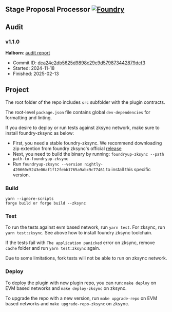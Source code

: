 ## Stage Proposal Processor [![Foundry][foundry-badge]][foundry]

[foundry]: https://getfoundry.sh/
[foundry-badge]: https://img.shields.io/badge/Built%20with-Foundry-FFDB1C.svg

## Audit

### v1.1.0

**Halborn**: [audit report](https://github.com/aragon/osx/tree/main/audits/Halborn_AragonOSx_v1_4_Smart_Contract_Security_Assessment_Report_2025_01_03.pdf)

- Commit ID: [dca24e2db5625d9898c29c9d579873442879dcf3](https://github.com/aragon/staged-proposal-processor-plugin/commit/dca24e2db5625d9898c29c9d579873442879dcf3)
- Started: 2024-11-18
- Finished: 2025-02-13

## Project

The root folder of the repo includes `src` subfolder with the plugin contracts.

The root-level `package.json` file contains global `dev-dependencies` for formatting and linting.

If you desire to deploy or run tests against zksync network, make sure to install foundry-zksync as below:

* First, you need a stable foundry-zksync. We recommend downloading zip extention from foundry zksync's official [release](https://github.com/matter-labs/foundry-zksync/releases/tag/nightly-420660c5243e06af1f12febb1765a9abc9c77461)
* Next, you need to build the binary by running: `foundryup-zksync --path path-to-foundryup-zksync`
* Run `foundryup-zksync --version nightly-420660c5243e06af1f12febb1765a9abc9c77461` to install this specific version.

### Build

```shell
yarn --ignore-scripts
forge build or forge build --zksync
```

### Test

To run the tests against evm based network, run `yarn test`. For zksync, run `yarn test:zksync`. See above how to install foundry zksync toolchain.

If the tests fail with `The application panicked` error on zksync, remove `cache` folder and run `yarn test:zksync` again. 

Due to some limitations, fork tests will not be able to run on zksync network.


### Deploy

To deploy the plugin with new plugin repo, you can run: `make deploy` on EVM based networks and `make deploy-zksync` on zksync.

To upgrade the repo with a new version, run `make upgrade-repo` on EVM based networks and `make upgrade-repo-zksync` on zksync.